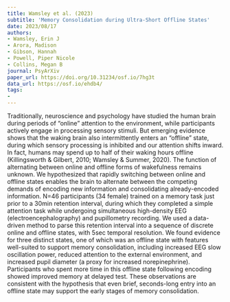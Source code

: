 ```yaml
---
title: Wamsley et al. (2023)
subtitle: 'Memory Consolidation during Ultra-Short Offline States'
date: 2023/08/17
authors:
- Wamsley, Erin J
- Arora, Madison
- Gibson, Hannah
- Powell, Piper Nicole
- Collins, Megan B
journal: PsyArXiv
paper_url: https://doi.org/10.31234/osf.io/7hg3t
data_url: https://osf.io/ehdb4/
tags:
- 
---
```


Traditionally, neuroscience and psychology have studied the human brain during periods of “online” attention to the environment, while participants actively engage in processing sensory stimuli. But emerging evidence shows that the waking brain also intermittently enters an “offline” state, during which sensory processing is inhibited and our attention shifts inward. In fact, humans may spend up to half of their waking hours offline (Killingsworth & Gilbert, 2010; Wamsley & Summer, 2020). The function of alternating between online and offline forms of wakefulness remains unknown. We hypothesized that rapidly switching between online and offline states enables the brain to alternate between the competing demands of encoding new information and consolidating already-encoded information. N=46 participants (34 female) trained on a memory task just prior to a 30min retention interval, during which they completed a simple attention task while undergoing simultaneous high-density EEG (electroencephalography) and pupillometry recording. We used a data-driven method to parse this retention interval into a sequence of discrete online and offline states, with 5sec temporal resolution. We found evidence for three distinct states, one of which was an offline state with features well-suited to support memory consolidation, including increased EEG slow oscillation power, reduced attention to the external environment, and increased pupil diameter (a proxy for increased norepinephrine). Participants who spent more time in this offline state following encoding showed improved memory at delayed test. These observations are consistent with the hypothesis that even brief, seconds-long entry into an offline state may support the early stages of memory consolidation.
